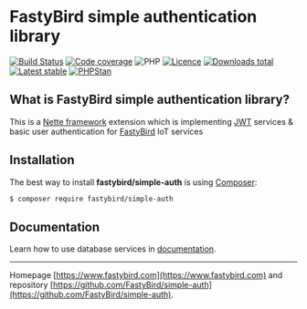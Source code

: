 # FastyBird simple authentication library

[![Build Status](https://img.shields.io/travis/com/FastyBird/simple-auth.svg?style=flat-square)](https://travis-ci.com/FastyBird/simple-auth)
[![Code coverage](https://img.shields.io/coveralls/FastyBird/simple-auth.svg?style=flat-square)](https://coveralls.io/r/FastyBird/simple-auth)
![PHP](https://img.shields.io/packagist/php-v/fastybird/simple-auth?style=flat-square)
[![Licence](https://img.shields.io/packagist/l/FastyBird/simple-auth.svg?style=flat-square)](https://packagist.org/packages/FastyBird/simple-auth)
[![Downloads total](https://img.shields.io/packagist/dt/FastyBird/simple-auth.svg?style=flat-square)](https://packagist.org/packages/FastyBird/simple-auth)
[![Latest stable](https://img.shields.io/packagist/v/FastyBird/simple-auth.svg?style=flat-square)](https://packagist.org/packages/FastyBird/simple-auth)
[![PHPStan](https://img.shields.io/badge/PHPStan-enabled-brightgreen.svg?style=flat-square)](https://github.com/phpstan/phpstan)

## What is FastyBird simple authentication library?

This is a [Nette framework](https://nette.org) extension which is implementing [JWT](https://jwt.io/) services & basic user authentication for [FastyBird](https://www.fastybird.com) IoT services

## Installation

The best way to install **fastybird/simple-auth** is using [Composer](http://getcomposer.org/):

```sh
$ composer require fastybird/simple-auth
```

## Documentation

Learn how to use database services in [documentation](https://github.com/FastyBird/simple-auth/blob/master/docs/en/index.md).

***
Homepage [https://www.fastybird.com](https://www.fastybird.com) and repository [https://github.com/FastyBird/simple-auth](https://github.com/FastyBird/simple-auth).
